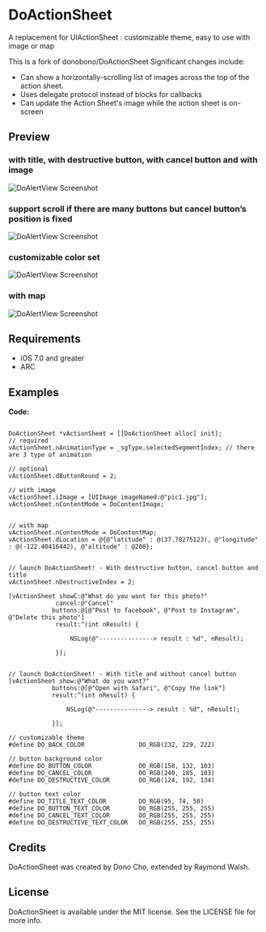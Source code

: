 DoActionSheet
=============

  A replacement for UIActionSheet : customizable theme, easy to use with image or map

This is a fork of donobono/DoActionSheet
Significant changes include:
- Can show a horizontally-scrolling list of images across the top of the action sheet.
- Uses delegate protocol instead of blocks for callbacks
- Can update the Action Sheet's image while the action sheet is on-screen

## Preview

### with title, with destructive button, with cancel button and with image
![DoAlertView Screenshot](https://raw.github.com/walsh2000/DoActionSheet/master/p1.png)

### support scroll if there are many buttons but cancel button’s position is fixed
![DoAlertView Screenshot](https://raw.github.com/walsh2000/DoActionSheet/master/p2.png)

### customizable color set
![DoAlertView Screenshot](https://raw.github.com/walsh2000/DoActionSheet/master/p3.png)

### with map
![DoAlertView Screenshot](https://raw.github.com/walsh2000/DoActionSheet/master/p4.png)


## Requirements
- iOS 7.0 and greater
- ARC


## Examples

**Code:**

```objc

DoActionSheet *vActionSheet = [[DoActionSheet alloc] init];
// required
vActionSheet.nAnimationType = _sgType.selectedSegmentIndex;	// there are 3 type of animation

// optional
vActionSheet.dButtonRound = 2;	

// with image
vActionSheet.iImage = [UIImage imageNamed:@"pic1.jpg"];
vActionSheet.nContentMode = DoContentImage;


// with map
vActionSheet.nContentMode = DoContentMap;
vActionSheet.dLocation = @{@"latitude" : @(37.78275123), @"longitude" : @(-122.40416442), @"altitude" : @200};


// launch DoActionSheet! - With destructive button, cancel button and title
vActionSheet.nDestructiveIndex = 2;

[vActionSheet showC:@"What do you want for this photo?"
             cancel:@"Cancel"
            buttons:@[@"Post to facebook", @"Post to Instagram", @"Delete this photo"]
             result:^(int nResult) {
                 
                 NSLog(@"---------------> result : %d", nResult);
                 
             }];


// launch DoActionSheet! - With title and without cancel button
[vActionSheet show:@"What do you want?"
            buttons:@[@"Open with Safari", @"Copy the link"]
            result:^(int nResult) {
                
                NSLog(@"---------------> result : %d", nResult);
                
            }];

```

```objc
// customizable theme
#define DO_BACK_COLOR               DO_RGB(232, 229, 222)

// button background color
#define DO_BUTTON_COLOR             DO_RGB(158, 132, 103)
#define DO_CANCEL_COLOR             DO_RGB(240, 185, 103)
#define DO_DESTRUCTIVE_COLOR        DO_RGB(124, 192, 134)

// button text color
#define DO_TITLE_TEXT_COLOR         DO_RGB(95, 74, 50)
#define DO_BUTTON_TEXT_COLOR        DO_RGB(255, 255, 255)
#define DO_CANCEL_TEXT_COLOR        DO_RGB(255, 255, 255)
#define DO_DESTRUCTIVE_TEXT_COLOR   DO_RGB(255, 255, 255)
```

## Credits

DoActionSheet was created by Dono Cho, extended by Raymond Walsh.


## License

DoActionSheet is available under the MIT license. See the LICENSE file for more info.
